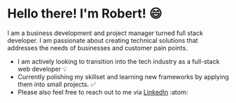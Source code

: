 # Hello there! I'm Robert! :smile:

I am a business development and project manager turned full stack developer. I am passionate about creating technical solutions that addresses the needs of businesses and customer pain points.

- I am actively looking to transition into the tech industry as a full-stack web developer 💡
- Currently polishing my skillset and learning new frameworks by applying them into small projects. :white_check_mark:
- Please also feel free to reach out to me via [LinkedIn](https://www.linkedin.com/in/robert-loo/) :atom:

